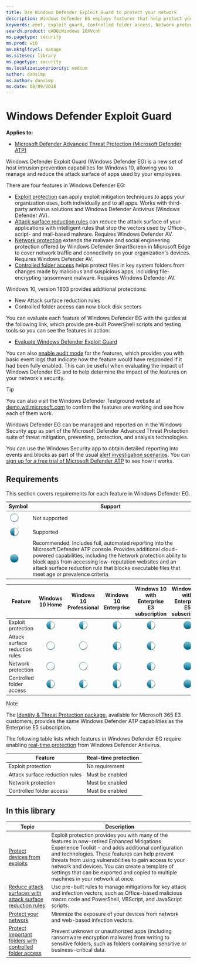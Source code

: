 ```yaml
---
title: Use Windows Defender Exploit Guard to protect your network
description: Windows Defender EG employs features that help protect your network from threats, including helping prevent ransomware encryption and exploit attacks
keywords: emet, exploit guard, Controlled folder access, Network protection, Exploit protection, Attack surface reduction, hips, host intrusion prevention system
search.product: eADQiWindows 10XVcnh
ms.pagetype: security
ms.prod: w10
ms.mktglfcycl: manage
ms.sitesec: library
ms.pagetype: security
ms.localizationpriority: medium
author: dansimp
ms.author: dansimp
ms.date: 08/09/2018
---
```


# Windows Defender Exploit Guard

**Applies to:**

- [Microsoft Defender Advanced Threat Protection (Microsoft Defender ATP)](https://go.microsoft.com/fwlink/p/?linkid=2069559)

Windows Defender Exploit Guard (Windows Defender EG) is a new set of host intrusion prevention capabilities for Windows 10, allowing you to manage and reduce the attack surface of apps used by your employees.

There are four features in Windows Defender EG:

- [Exploit protection](exploit-protection-exploit-guard.md) can apply exploit mitigation techniques to apps your organization uses, both individually and to all apps. Works with third-party antivirus solutions and Windows Defender Antivirus (Windows Defender AV).
- [Attack surface reduction rules](attack-surface-reduction-exploit-guard.md) can reduce the attack surface of your applications with intelligent rules that stop the vectors used by Office-,  script- and mail-based malware. Requires Windows Defender AV. 
- [Network protection](network-protection-exploit-guard.md) extends the malware and social engineering protection offered by Windows Defender SmartScreen in Microsoft Edge to cover network traffic and connectivity on your organization's devices. Requires Windows Defender AV.
- [Controlled folder access](controlled-folders-exploit-guard.md) helps protect files in key system folders from changes made by malicious and suspicious apps, including file-encrypting ransomware malware. Requires Windows Defender AV.

Windows 10, version 1803 provides additional protections:

- New Attack surface reduction rules
- Controlled folder access can now block disk sectors

You can evaluate each feature of Windows Defender EG with the guides at the following link, which provide pre-built PowerShell scripts and testing tools so you can see the features in action:
- [Evaluate Windows Defender Exploit Guard](evaluate-windows-defender-exploit-guard.md)


You can also [enable audit mode](audit-windows-defender-exploit-guard.md) for the features, which provides you with basic event logs that indicate how the feature would have responded if it had been fully enabled. This can be useful when evaluating the impact of Windows Defender EG and to help determine the impact of the features on your network's security.

>[!TIP]
>You can also visit the Windows Defender Testground website at [demo.wd.microsoft.com](https://demo.wd.microsoft.com?ocid=cx-wddocs-testground) to confirm the features are working and see how each of them work.

Windows Defender EG can be managed and reported on in the Windows Security app as part of the Microsoft Defender Advanced Threat Protection suite of threat mitigation, preventing, protection, and analysis technologies.

You can use the Windows Security app to obtain detailed reporting into events and blocks as part of the usual [alert investigation scenarios](../microsoft-defender-atp/investigate-alerts.md). You can [sign up for a free trial of Microsoft Defender ATP](https://www.microsoft.com/en-us/WindowsForBusiness/windows-atp?ocid=cx-docs-msa4053440) to see how it works.

## Requirements

This section covers requirements for each feature in Windows Defender EG. 

| Symbol | Support |
|--------|---------|
| ![not supported](./images/ball_empty.png) | Not supported |
| ![supported](./images/ball_50.png) | Supported |
| ![supported, full reporting](./images/ball_full.png) | Recommended. Includes full, automated reporting into the Microsoft Defender ATP console. Provides additional cloud-powered capabilities, including the Network protection ability to block apps from accessing low-reputation websites and an attack surface reduction rule that blocks executable files that meet age or prevalence criteria.|

| Feature | Windows 10 Home | Windows 10 Professional | Windows 10 Enterprise | Windows 10 with Enterprise E3 subscription | Windows 10 with Enterprise E5 subscription |
| ----------------- | :------------------------------------: | :---------------------------: | :-------------------------: | :--------------------------------------: | :--------------------------------------: |
| Exploit protection | ![supported](./images/ball_50.png) | ![supported](./images/ball_50.png) | ![supported, enhanced](./images/ball_50.png) | ![supported, enhanced](./images/ball_50.png) | ![supported, full reporting](./images/ball_full.png) |
| Attack surface reduction rules | ![not supported](./images/ball_empty.png) | ![not supported](./images/ball_empty.png) | ![supported, limited reporting](./images/ball_50.png) | ![supported, limited reporting](./images/ball_50.png) | ![supported, full reporting](./images/ball_full.png) |
| Network protection | ![not supported](./images/ball_empty.png) | ![not supported](./images/ball_empty.png) | ![supported, limited reporting](./images/ball_50.png) | ![supported, limited reporting](./images/ball_50.png) | ![supported, full reporting](./images/ball_full.png) |
| Controlled folder access | ![supported, limited reporting](./images/ball_50.png) | ![supported, limited reporting](./images/ball_50.png) | ![supported, limited reporting](./images/ball_50.png) | ![supported, limited reporting](./images/ball_50.png) | ![supported, full reporting](./images/ball_full.png) |

>[!NOTE]
> The [Identity & Threat Protection package](https://www.microsoft.com/microsoft-365/blog/2019/01/02/introducing-new-advanced-security-and-compliance-offerings-for-microsoft-365/), available for Microsoft 365 E3 customers, provides the same Windows Defender ATP capabilities as the Enterprise E5 subscription.

The following table lists which features in Windows Defender EG require enabling [real-time protection](../windows-defender-antivirus/configure-real-time-protection-windows-defender-antivirus.md) from Windows Defender Antivirus. 

| Feature | Real-time protection |
|-----------------| ------------------------------------ |
| Exploit protection | No requirement |
| Attack surface reduction rules | Must be enabled |
| Network protection | Must be enabled |
| Controlled folder access | Must be enabled |

 ## In this library

Topic | Description 
---|---
[Protect devices from exploits](exploit-protection-exploit-guard.md) | Exploit protection provides you with many of the features in now-retired Enhanced Mitigations Experience Toolkit - and adds additional configuration and technologies. These features can help prevent  threats from using vulnerabilities to gain access to your network and devices. You can create a template of settings that can be exported and copied to multiple machines in your network at once. 
[Reduce attack surfaces with attack surface reduction rules](attack-surface-reduction-exploit-guard.md) | Use pre-built rules to manage mitigations for key attack and infection vectors, such as Office-based malicious macro code and PowerShell, VBScript, and JavaScript scripts.   
[Protect your network](network-protection-exploit-guard.md) | Minimize the exposure of your devices from network and web-based infection vectors.
[Protect important folders with controlled folder access](controlled-folders-exploit-guard.md) | Prevent unknown or unauthorized apps (including ransomware encryption malware) from writing to sensitive folders, such as folders containing sensitive or business-critical data. 


